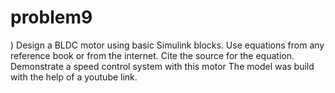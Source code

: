 # problem9
) Design a BLDC motor using basic Simulink blocks. Use equations from any reference book or from the internet. Cite the source for the equation. Demonstrate a speed control system with this motor
The model was build with the help of a youtube link.

